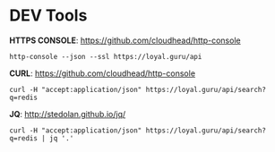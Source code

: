 # DEV Tools

**HTTPS CONSOLE**: https://github.com/cloudhead/http-console

```http-console --json --ssl https://loyal.guru/api```

**CURL**: https://github.com/cloudhead/http-console

```curl -H "accept:application/json" https://loyal.guru/api/search?q=redis```

**JQ**: http://stedolan.github.io/jq/

```curl -H "accept:application/json" https://loyal.guru/api/search?q=redis | jq '.'```